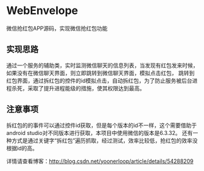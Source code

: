 # WebEnvelope
微信抢红包APP源码，实现微信抢红包功能
## 实现思路
通过一个服务的辅助类，实时监测微信聊天的信息列表，当发现有红包发来时候，如果没有在微信聊天界面，则立即跳转到微信聊天界面，模拟点击红包，
跳转到红包界面，通过拆红包的控件的id模拟点击，自动拆红包，为了防止服务被后台进程杀死，采取了提升进程能级的措施，使其权限达到最高。
## 注意事项
拆红包的的事件可以通过控件id获取，但是每个版本的id不一样，这个需要借助于android studio对不同版本进行获取，本项目中使用微信的版本是6.3.32。
还有一种方式是通过关键字“拆红包”遍历抓取，经过测试，效率比较低，抢红包的效率没根据id的高。

详情请查看博客：http://blog.csdn.net/yoonerloop/article/details/54288209
